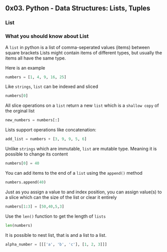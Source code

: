 ## 0x03. Python - Data Structures: Lists, Tuples

### List

### What you should know about List

A `list` in python is a list of comma-seperated values (items) between square brackets
Lists might contain items of different types, but usually the items all have the same type.

Here is an example

```py
numbers = [1, 4, 9, 16, 25]
```

Like `strings`, `list` can be indexed and sliced

```py
numbers[0]
```

All slice operations on a `list` return a new `list` which is a `shallow copy` of the orginal list

```py
new_numbers = numbers[:]
```

Lists support operations like concatenation:

```py
add_list = numbers + [3, 9, 9, 5, 6]
```

Unlike `strings` which are immutable, `list` are mutable type. Meaning it is possible to change its content

```py
numbers[0] = 40
```

You can add items to the end of a `list` using the `append()` method

```py
numbers.append(40)
```

Just as you assign a value to and index position, you can assign value(s) to a slice which can the size of the list or clear it entirely

```py
numbers[1:3] = [50,40,5,3]
```

Use the `len()` function to get the length of `lists`

```py
len(numbers)
```

It is possible to nest list, that is and a list to a list.

```py
alpha_number = [[['a', 'b', 'c'], [1, 2, 3]]]
```
